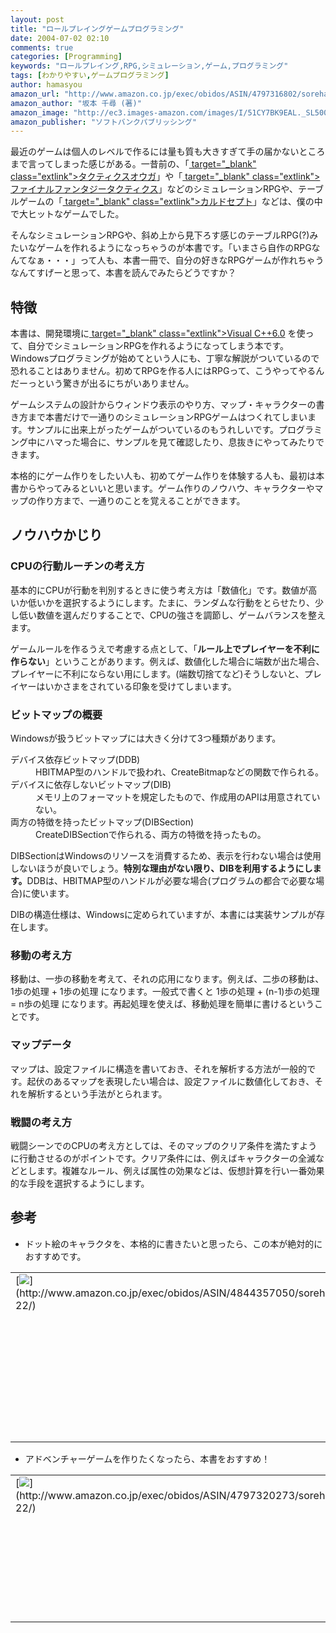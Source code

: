 ```yaml
---
layout: post
title: "ロールプレイングゲームプログラミング"
date: 2004-07-02 02:10
comments: true
categories: [Programming]
keywords: "ロールプレイング,RPG,シミュレーション,ゲーム,プログラミング"
tags: [わかりやすい,ゲームプログラミング]
author: hamasyou
amazon_url: "http://www.amazon.co.jp/exec/obidos/ASIN/4797316802/sorehabooks-22"
amazon_author: "坂本 千尋 (著)"
amazon_image: "http://ec3.images-amazon.com/images/I/51CY7BK9EAL._SL500_AA300_.jpg"
amazon_publisher: "ソフトバンクパブリッシング"
---
```


最近のゲームは個人のレベルで作るには量も質も大きすぎて手の届かないところまで言ってしまった感じがある。一昔前の、「[ target="_blank" class="extlink">タクティクスオウガ](http://www.amazon.co.jp/exec/obidos/ASIN/B00005OVEB/sorehabooks-22)」や「[ target="_blank" class="extlink">ファイナルファンタジータクティクス](http://www.amazon.co.jp/exec/obidos/ASIN/B00005U0MH/sorehabooks-22)」などのシミュレーションRPGや、テーブルゲームの「[ target="_blank" class="extlink">カルドセプト](http://www.amazon.co.jp/exec/obidos/ASIN/B00009KAP7/sorehabooks-22)」などは、僕の中で大ヒットなゲームでした。

そんなシミュレーションRPGや、斜め上から見下ろす感じのテーブルRPG(?)みたいなゲームを作れるようになっちゃうのが本書です。「いまさら自作のRPGなんてなぁ・・・」って人も、本書一冊で、自分の好きなRPGゲームが作れちゃうなんてすげーと思って、本書を読んでみたらどうですか？


<!-- more -->

<h2>特徴</h2>

本書は、開発環境に[ target="_blank" class="extlink">Visual C++6.0](http://www.amazon.co.jp/exec/obidos/ASIN/B00009PJON/sorehabooks-22) を使って、自分でシミュレーションRPGを作れるようになってしまう本です。Windowsプログラミングが始めてという人にも、丁寧な解説がついているので恐れることはありません。初めてRPGを作る人にはRPGって、こうやってやるんだーっという驚きが出るにちがいありません。

ゲームシステムの設計からウィンドウ表示のやり方、マップ・キャラクターの書き方まで本書だけで一通りのシミュレーションRPGゲームはつくれてしまいます。サンプルに出来上がったゲームがついているのもうれしいです。プログラミング中にハマった場合に、サンプルを見て確認したり、息抜きにやってみたりできます。

本格的にゲーム作りをしたい人も、初めてゲーム作りを体験する人も、最初は本書からやってみるといいと思います。ゲーム作りのノウハウ、キャラクターやマップの作り方まで、一通りのことを覚えることができます。

<h2>ノウハウかじり</h2>

<h3>CPUの行動ルーチンの考え方</h3>

基本的にCPUが行動を判別するときに使う考え方は「数値化」です。数値が高いか低いかを選択するようにします。たまに、ランダムな行動をとらせたり、少し低い数値を選んだりすることで、CPUの強さを調節し、ゲームバランスを整えます。

ゲームルールを作るうえで考慮する点として、「<strong>ルール上でプレイヤーを不利に作らない</strong>」ということがあります。例えば、数値化した場合に端数が出た場合、プレイヤーに不利にならない用にします。(端数切捨てなど)そうしないと、プレイヤーはいかさまをされている印象を受けてしまいます。

<h3>ビットマップの概要</h3>

Windowsが扱うビットマップには大きく分けて3つ種類があります。

<dl>
<dt>デバイス依存ビットマップ(DDB)</dt>
<dd>HBITMAP型のハンドルで扱われ、CreateBitmapなどの関数で作られる。</dd>
<dt>デバイスに依存しないビットマップ(DIB)</dt>
<dd>メモリ上のフォーマットを規定したもので、作成用のAPIは用意されていない。</dd>
<dt>両方の特徴を持ったビットマップ(DIBSection)</dt>
<dd>CreateDIBSectionで作られる、両方の特徴を持ったもの。</dd>
</dl>

DIBSectionはWindowsのリソースを消費するため、表示を行わない場合は使用しないほうが良いでしょう。<strong>特別な理由がない限り、DIBを利用するようにします。</strong>DDBは、HBITMAP型のハンドルが必要な場合(プログラムの都合で必要な場合)に使います。

DIBの構造仕様は、Windowsに定められていますが、本書には実装サンプルが存在します。

<h3>移動の考え方</h3>

移動は、一歩の移動を考えて、それの応用になります。例えば、二歩の移動は、1歩の処理 + 1歩の処理 になります。一般式で書くと 1歩の処理 + (n-1)歩の処理 = n歩の処理 になります。再起処理を使えば、移動処理を簡単に書けるということです。

<h3>マップデータ</h3>

マップは、設定ファイルに構造を書いておき、それを解析する方法が一般的です。起伏のあるマップを表現したい場合は、設定ファイルに数値化しておき、それを解析するという手法がとられます。


<h3>戦闘の考え方</h3>

戦闘シーンでのCPUの考え方としては、そのマップのクリア条件を満たすように行動させるのがポイントです。クリア条件には、例えばキャラクターの全滅などとします。複雑なルール、例えば属性の効果などは、仮想計算を行い一番効果的な手段を選択するようにします。

<h2>参考</h2>

+ ドット絵のキャラクタを、本格的に書きたいと思ったら、この本が絶対的におすすめです。

<div class="rakuten"><table border="0" cellpadding="5" width="400"><tr><td valign="top">[<img src="http://images-jp.amazon.com/images/P/4844357050.09.MZZZZZZZ.jpg"   border="0" />](http://www.amazon.co.jp/exec/obidos/ASIN/4844357050/sorehabooks-22/)</td><td valign="top" />[ドット絵職人―すべてのパソコンに入っている「ペイント」ツールでつくる](http://www.amazon.co.jp/exec/obidos/ASIN/4844357050/sorehabooks-22/)<br />Suguru.T<br /><br /><font size="-1"><b>おすすめ平均</b><img src="http://g-images.amazon.com/images/G/01/detail/stars-4-5.gif"   /><br /><img src="http://g-images.amazon.com/images/G/01/detail/stars-4-0.gif"   />ドット絵職人の復権？<br /><img src="http://g-images.amazon.com/images/G/01/detail/stars-4-0.gif"   />とても楽しい<br /><img src="http://g-images.amazon.com/images/G/01/detail/stars-5-0.gif"   />私にもできたドット絵<br /></font><br />[ /><font size="-1">Amazonで詳しく見る</font>](http://www.amazon.co.jp/exec/obidos/ASIN/4844357050/sorehabooks-22/)<img src="http://www.g-tools.com/img/spacer.gif"   width="50" height="1" />[ /><img src="http://www.g-tools.com/img/powered-by-gtool.gif"   border="0" alt="4844357050"/>](http://www.goodpic.com/mt/aws/)<br /></td></tr></table>
</div>

+ アドベンチャーゲームを作りたくなったら、本書をおすすめ！

<div class="rakuten"><table border="0" cellpadding="5" width="400"><tr><td valign="top">[<img src="http://images-jp.amazon.com/images/P/4797320273.09.MZZZZZZZ.jpg"   border="0" />](http://www.amazon.co.jp/exec/obidos/ASIN/4797320273/sorehabooks-22/)</td><td valign="top" />[アドベンチャーゲームプログラミング](http://www.amazon.co.jp/exec/obidos/ASIN/4797320273/sorehabooks-22/)<br />坂本 千尋<br /><br /><font size="-1"><b>おすすめ平均</b><img src="http://g-images.amazon.com/images/G/01/detail/stars-3-0.gif"   /><br /><img src="http://g-images.amazon.com/images/G/01/detail/stars-3-0.gif"   />良書です。<br /></font><br />[ /><font size="-1">Amazonで詳しく見る</font>](http://www.amazon.co.jp/exec/obidos/ASIN/4797320273/sorehabooks-22/)<img src="http://www.g-tools.com/img/spacer.gif"   width="50" height="1" />[ /><img src="http://www.g-tools.com/img/powered-by-gtool.gif"   border="0" alt="4797320273"/>](http://www.goodpic.com/mt/aws/)<br /></td></tr></table>
</div>




